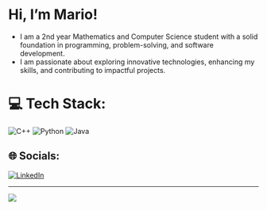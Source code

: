 # Hi, I’m Mario!
* I am a 2nd year Mathematics and Computer Science student with a solid foundation in programming, problem-solving, and software development. 
* I am passionate about exploring innovative technologies, enhancing my skills, and contributing to impactful projects. 

# 💻 Tech Stack:
![C++](https://img.shields.io/badge/c++-%2300599C.svg?style=flat&logo=c%2B%2B&logoColor=white) ![Python](https://img.shields.io/badge/python-3670A0?style=flat&logo=python&logoColor=ffdd54) ![Java](https://img.shields.io/badge/java-%23ED8B00.svg?style=flat&logo=openjdk&logoColor=white)

## 🌐 Socials:
[![LinkedIn](https://img.shields.io/badge/LinkedIn-%230077B5.svg?logo=linkedin&logoColor=white)](https://www.linkedin.com/in/mario-maxim-341a91238/) 

---
[![](https://visitcount.itsvg.in/api?id=MarioMaxim18&icon=0&color=0)](https://visitcount.itsvg.in)

